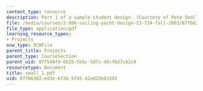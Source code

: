 ```yaml
---
content_type: resource
description: Part 1 of a sample student design. (Courtesy of Pete Small.)
file: /media/courses/2-996-sailing-yacht-design-13-734-fall-2003/87f66302ed3ebf365f4542ad2bb815d3_small_1.pdf
file_type: application/pdf
learning_resource_types:
- Projects
ocw_type: OCWFile
parent_title: Projects
parent_type: CourseSection
parent_uid: 07f549fd-6b15-5ebc-5d7c-d6cf6d7c82c0
resourcetype: Document
title: small_1.pdf
uid: 87f66302-ed3e-bf36-5f45-42ad2bb815d3
---
```

